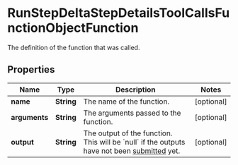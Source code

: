 

# RunStepDeltaStepDetailsToolCallsFunctionObjectFunction

The definition of the function that was called.

## Properties

| Name | Type | Description | Notes |
|------------ | ------------- | ------------- | -------------|
|**name** | **String** | The name of the function. |  [optional] |
|**arguments** | **String** | The arguments passed to the function. |  [optional] |
|**output** | **String** | The output of the function. This will be &#x60;null&#x60; if the outputs have not been [submitted](/docs/api-reference/runs/submitToolOutputs) yet. |  [optional] |



